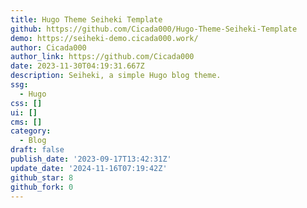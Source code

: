 ```yaml
---
title: Hugo Theme Seiheki Template
github: https://github.com/Cicada000/Hugo-Theme-Seiheki-Template
demo: https://seiheki-demo.cicada000.work/
author: Cicada000
author_link: https://github.com/Cicada000
date: 2023-11-30T04:19:31.667Z
description: Seiheki, a simple Hugo blog theme.
ssg:
  - Hugo
css: []
ui: []
cms: []
category:
  - Blog
draft: false
publish_date: '2023-09-17T13:42:31Z'
update_date: '2024-11-16T07:19:42Z'
github_star: 8
github_fork: 0
---
```

